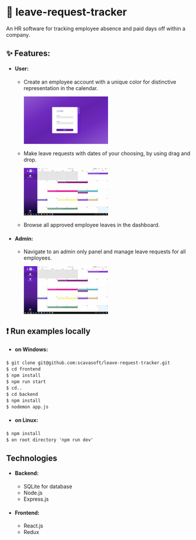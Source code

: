# 📅 leave-request-tracker
An HR software for tracking employee absence and paid days off within a company.
## ✨ Features:
- #### User:
  - Create an employee account with a unique color for distinctive representation in the calendar.
    <p><img src='./images/registering.gif' width='50%'></p>
  - Make leave requests with dates of your choosing, by using drag and drop.
    <p><img src='./images/createLeaveRequest.gif' width='50%'></p>
  - Browse all approved employee leaves in the dashboard.
- #### Admin:
  - Navigate to an admin only panel and manage leave requests for all employees.
    <p><img src='./images/approvingLeaveRequest.gif' width='50%'></p>
## :exclamation: Run examples locally
 - #### on Windows:

  `$ git clone git@github.com:scavasoft/leave-request-tracker.git`   
  `$ cd frontend`  
  `$ npm install`  
  `$ npm run start`    
  `$ cd..`  
  `$ cd backend`  
  `$ npm install`   
  `$ nodemon app.js`  
  
 - #### on Linux:
  `$ npm install`  
  `$ on root directory 'npm run dev'`  
 ## Technologies
  - #### Backend:
    - SQLite for database
    - Node.js
    - Express.js
  - #### Frontend:
    - React.js
    - Redux
  
